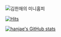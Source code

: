 ![김한재의 미니홈피](https://capsule-render.vercel.app/api?type=waving&height=300&color=gradient&text=김한재의%20미니홈피)

[![Hits](https://hits.seeyoufarm.com/api/count/incr/badge.svg?url=https%3A%2F%2Fgithub.com%2Fkimhanjae123%2Fhanjaegittest&count_bg=%2379C83D&title_bg=%23555555&icon=furrynetwork.svg&icon_color=%23E7E7E7&title=hits&edge_flat=false)](https://hits.seeyoufarm.com)

[![hanjae's GitHub stats](https://github-readme-stats.vercel.app/api?username=hanjae123)](https://github.com/hanjae123/github-readme-stats)